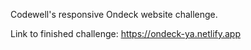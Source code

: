 Codewell's responsive Ondeck website challenge.

Link to finished challenge: https://ondeck-ya.netlify.app 
